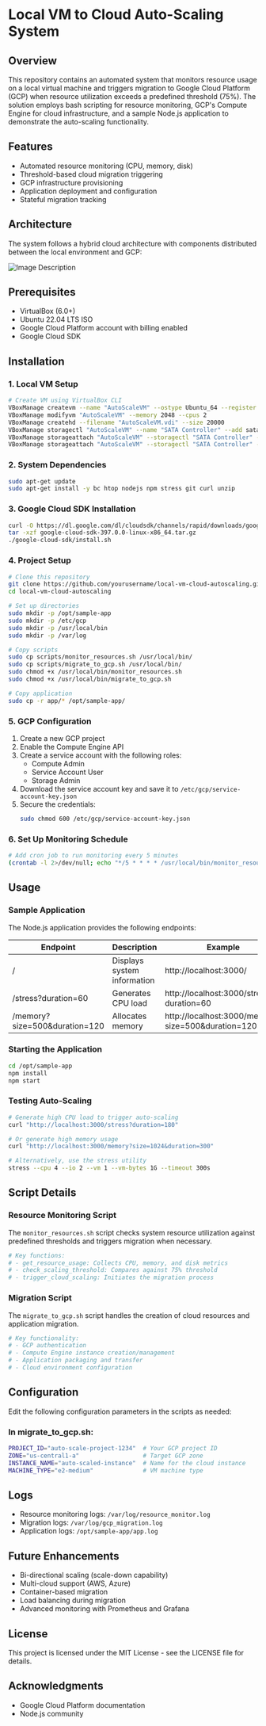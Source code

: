 # Local VM to Cloud Auto-Scaling System

## Overview
This repository contains an automated system that monitors resource usage on a local virtual machine and triggers migration to Google Cloud Platform (GCP) when resource utilization exceeds a predefined threshold (75%). The solution employs bash scripting for resource monitoring, GCP's Compute Engine for cloud infrastructure, and a sample Node.js application to demonstrate the auto-scaling functionality.

## Features
- Automated resource monitoring (CPU, memory, disk)
- Threshold-based cloud migration triggering
- GCP infrastructure provisioning
- Application deployment and configuration
- Stateful migration tracking

## Architecture
The system follows a hybrid cloud architecture with components distributed between the local environment and GCP:

![Image Description](images/architecture-image.png)


## Prerequisites
- VirtualBox (6.0+)
- Ubuntu 22.04 LTS ISO
- Google Cloud Platform account with billing enabled
- Google Cloud SDK

## Installation

### 1. Local VM Setup
```bash
# Create VM using VirtualBox CLI
VBoxManage createvm --name "AutoScaleVM" --ostype Ubuntu_64 --register
VBoxManage modifyvm "AutoScaleVM" --memory 2048 --cpus 2
VBoxManage createhd --filename "AutoScaleVM.vdi" --size 20000
VBoxManage storagectl "AutoScaleVM" --name "SATA Controller" --add sata
VBoxManage storageattach "AutoScaleVM" --storagectl "SATA Controller" --port 0 --device 0 --type hdd --medium "AutoScaleVM.vdi"
VBoxManage storageattach "AutoScaleVM" --storagectl "SATA Controller" --port 1 --device 0 --type dvddrive --medium ubuntu-22.04-desktop-amd64.iso
```

### 2. System Dependencies
```bash
sudo apt-get update
sudo apt-get install -y bc htop nodejs npm stress git curl unzip
```

### 3. Google Cloud SDK Installation
```bash
curl -O https://dl.google.com/dl/cloudsdk/channels/rapid/downloads/google-cloud-sdk-397.0.0-linux-x86_64.tar.gz
tar -xzf google-cloud-sdk-397.0.0-linux-x86_64.tar.gz
./google-cloud-sdk/install.sh
```

### 4. Project Setup
```bash
# Clone this repository
git clone https://github.com/yourusername/local-vm-cloud-autoscaling.git
cd local-vm-cloud-autoscaling

# Set up directories
sudo mkdir -p /opt/sample-app
sudo mkdir -p /etc/gcp
sudo mkdir -p /usr/local/bin
sudo mkdir -p /var/log

# Copy scripts
sudo cp scripts/monitor_resources.sh /usr/local/bin/
sudo cp scripts/migrate_to_gcp.sh /usr/local/bin/
sudo chmod +x /usr/local/bin/monitor_resources.sh
sudo chmod +x /usr/local/bin/migrate_to_gcp.sh

# Copy application
sudo cp -r app/* /opt/sample-app/
```

### 5. GCP Configuration
1. Create a new GCP project
2. Enable the Compute Engine API
3. Create a service account with the following roles:
   - Compute Admin
   - Service Account User
   - Storage Admin
4. Download the service account key and save it to `/etc/gcp/service-account-key.json`
5. Secure the credentials:
   ```bash
   sudo chmod 600 /etc/gcp/service-account-key.json
   ```

### 6. Set Up Monitoring Schedule
```bash
# Add cron job to run monitoring every 5 minutes
(crontab -l 2>/dev/null; echo "*/5 * * * * /usr/local/bin/monitor_resources.sh") | crontab -
```

## Usage

### Sample Application
The Node.js application provides the following endpoints:

| Endpoint | Description | Example |
|----------|-------------|---------|
| / | Displays system information | http://localhost:3000/ |
| /stress?duration=60 | Generates CPU load | http://localhost:3000/stress?duration=60 |
| /memory?size=500&duration=120 | Allocates memory | http://localhost:3000/memory?size=500&duration=120 |

### Starting the Application
```bash
cd /opt/sample-app
npm install
npm start
```

### Testing Auto-Scaling
```bash
# Generate high CPU load to trigger auto-scaling
curl "http://localhost:3000/stress?duration=180"

# Or generate high memory usage
curl "http://localhost:3000/memory?size=1024&duration=300"

# Alternatively, use the stress utility
stress --cpu 4 --io 2 --vm 1 --vm-bytes 1G --timeout 300s
```

## Script Details

### Resource Monitoring Script
The `monitor_resources.sh` script checks system resource utilization against predefined thresholds and triggers migration when necessary.

```bash
# Key functions:
# - get_resource_usage: Collects CPU, memory, and disk metrics
# - check_scaling_threshold: Compares against 75% threshold
# - trigger_cloud_scaling: Initiates the migration process
```

### Migration Script
The `migrate_to_gcp.sh` script handles the creation of cloud resources and application migration.

```bash
# Key functionality:
# - GCP authentication
# - Compute Engine instance creation/management
# - Application packaging and transfer
# - Cloud environment configuration
```

## Configuration
Edit the following configuration parameters in the scripts as needed:

### In migrate_to_gcp.sh:
```bash
PROJECT_ID="auto-scale-project-1234"  # Your GCP project ID
ZONE="us-central1-a"                  # Target GCP zone
INSTANCE_NAME="auto-scaled-instance"  # Name for the cloud instance
MACHINE_TYPE="e2-medium"              # VM machine type
```

## Logs
- Resource monitoring logs: `/var/log/resource_monitor.log`
- Migration logs: `/var/log/gcp_migration.log`
- Application logs: `/opt/sample-app/app.log`

## Future Enhancements
- Bi-directional scaling (scale-down capability)
- Multi-cloud support (AWS, Azure)
- Container-based migration
- Load balancing during migration
- Advanced monitoring with Prometheus and Grafana

## License
This project is licensed under the MIT License - see the LICENSE file for details.

## Acknowledgments
- Google Cloud Platform documentation
- Node.js community
